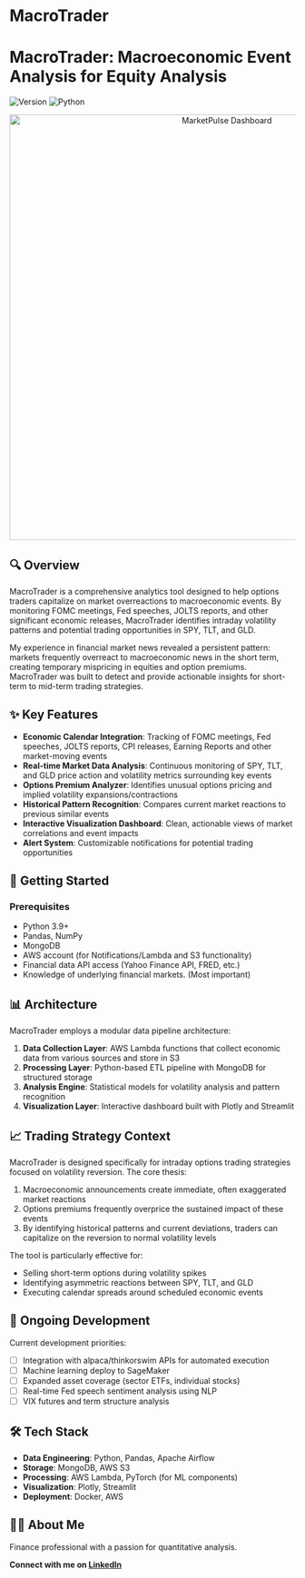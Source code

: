# MacroTrader

# MacroTrader: Macroeconomic Event Analysis for Equity Analysis

![Version](https://img.shields.io/badge/version-1.0.0-blue)
![Python](https://img.shields.io/badge/python-3.9%2B-blue)

<p align="center">
  <img src="docs/images/dashboard_preview.png" alt="MarketPulse Dashboard" width="750">
</p>

## 🔍 Overview

MacroTrader is a comprehensive analytics tool designed to help options traders capitalize on market overreactions to macroeconomic events. By monitoring FOMC meetings, Fed speeches, JOLTS reports, and other significant economic releases, MacroTrader identifies intraday volatility patterns and potential trading opportunities in SPY, TLT, and GLD.

My experience in financial market news revealed a persistent pattern: markets frequently overreact to macroeconomic news in the short term, creating temporary mispricing in equities and option premiums. MacroTrader was built to detect and provide actionable insights for short-term to mid-term trading strategies.

## ✨ Key Features

- **Economic Calendar Integration**: Tracking of FOMC meetings, Fed speeches, JOLTS reports, CPI releases, Earning Reports and other market-moving events
- **Real-time Market Data Analysis**: Continuous monitoring of SPY, TLT, and GLD price action and volatility metrics surrounding key events
- **Options Premium Analyzer**: Identifies unusual options pricing and implied volatility expansions/contractions
- **Historical Pattern Recognition**: Compares current market reactions to previous similar events
- **Interactive Visualization Dashboard**: Clean, actionable views of market correlations and event impacts
- **Alert System**: Customizable notifications for potential trading opportunities

## 🚀 Getting Started

### Prerequisites

- Python 3.9+
- Pandas, NumPy
- MongoDB
- AWS account (for Notifications/Lambda and S3 functionality)
- Financial data API access (Yahoo Finance API, FRED, etc.)
- Knowledge of underlying financial markets. (Most important)

## 📊 Architecture

MacroTrader employs a modular data pipeline architecture:

1. **Data Collection Layer**: AWS Lambda functions that collect economic data from various sources and store in S3
2. **Processing Layer**: Python-based ETL pipeline with MongoDB for structured storage
3. **Analysis Engine**: Statistical models for volatility analysis and pattern recognition
4. **Visualization Layer**: Interactive dashboard built with Plotly and Streamlit

## 📈 Trading Strategy Context

MacroTrader is designed specifically for intraday options trading strategies focused on volatility reversion. The core thesis:

1. Macroeconomic announcements create immediate, often exaggerated market reactions
2. Options premiums frequently overprice the sustained impact of these events
3. By identifying historical patterns and current deviations, traders can capitalize on the reversion to normal volatility levels

The tool is particularly effective for:
- Selling short-term options during volatility spikes
- Identifying asymmetric reactions between SPY, TLT, and GLD
- Executing calendar spreads around scheduled economic events

## 🔄 Ongoing Development

Current development priorities:
- [ ] Integration with alpaca/thinkorswim APIs for automated execution
- [ ] Machine learning deploy to SageMaker
- [ ] Expanded asset coverage (sector ETFs, individual stocks)
- [ ] Real-time Fed speech sentiment analysis using NLP
- [ ] VIX futures and term structure analysis

## 🛠️ Tech Stack

- **Data Engineering**: Python, Pandas, Apache Airflow
- **Storage**: MongoDB, AWS S3
- **Processing**: AWS Lambda, PyTorch (for ML components)
- **Visualization**: Plotly, Streamlit
- **Deployment**: Docker, AWS

## 🙋‍♂️ About Me

Finance professional with a passion for quantitative analysis.

**Connect with me on [LinkedIn](https://www.linkedin.com/in/jefferywilliams4)**
